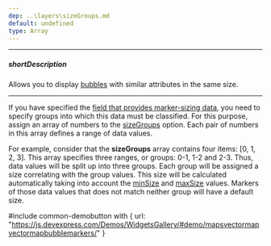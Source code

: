 ```yaml
---
dep: ..\layers\sizeGroups.md
default: undefined
type: Array
---
```

---
##### shortDescription
Allows you to display [bubbles](/api-reference/20%20Data%20Visualization%20Widgets/dxVectorMap/1%20Configuration/markerSettings/type.md '/Documentation/ApiReference/Data_Visualization_Widgets/dxVectorMap/Configuration/markerSettings/#type') with similar attributes in the same size.

---
If you have specified the [field that provides marker-sizing data](/api-reference/20%20Data%20Visualization%20Widgets/dxVectorMap/1%20Configuration/markerSettings/sizeGroupingField.md '/Documentation/ApiReference/Data_Visualization_Widgets/dxVectorMap/Configuration/markerSettings/#sizeGroupingField'), you need to specify groups into which this data must be classified. For this purpose, assign an array of numbers to the [sizeGroups](/api-reference/20%20Data%20Visualization%20Widgets/dxVectorMap/1%20Configuration/markerSettings/sizeGroups.md '/Documentation/ApiReference/Data_Visualization_Widgets/dxVectorMap/Configuration/markerSettings/#sizeGroups') option. Each pair of numbers in this array defines a range of data values.

For example, consider that the **sizeGroups** array contains four items: [0, 1, 2, 3]. This array specifies three ranges, or groups: 0-1, 1-2 and 2-3. Thus, data values will be split up into three groups. Each group will be assigned a size correlating with the group values. This size will be calculated automatically taking into account the [minSize](/api-reference/20%20Data%20Visualization%20Widgets/dxVectorMap/1%20Configuration/markerSettings/minSize.md '/Documentation/ApiReference/Data_Visualization_Widgets/dxVectorMap/Configuration/markerSettings/#minSize') and [maxSize](/api-reference/20%20Data%20Visualization%20Widgets/dxVectorMap/1%20Configuration/markerSettings/maxSize.md '/Documentation/ApiReference/Data_Visualization_Widgets/dxVectorMap/Configuration/markerSettings/#maxSize') values. Markers of those data values that does not match neither group will have a default size.

#include common-demobutton with {
    url: "https://js.devexpress.com/Demos/WidgetsGallery/#demo/mapsvectormapvectormapbubblemarkers/"
}